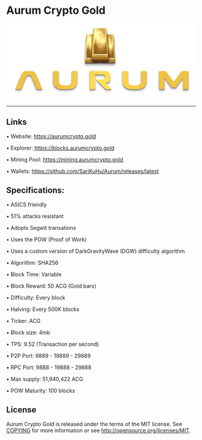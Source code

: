 Aurum Crypto Gold
========
![](share/pixmaps/splashscreen_transparent.png)


---


Links
----------------

• Website: https://aurumcrypto.gold

• Explorer: https://blocks.aurumcrypto.gold

• Mining Pool: https://mining.aurumcrypto.gold

• Wallets:  https://github.com/SariKuHu/Aurum/releases/latest






Specifications:
----------------------



• ASICS friendly

• 51% attacks resistant

• Adopts Segwit transations

• Uses the POW (Proof of Work)

• Uses a custom version of DarkGravityWave (DGW) difficulty algorithm

• Algorithm:        SHA256

• Block Time:       Variable

• Block Reward:     50 ACG (Gold bars)

• Difficulty:       Every block

• Halving:          Every 500K blocks

• Ticker:           ACG

• Block size:       4mb

• TPS:      	    9.52 (Transaction per second)

• P2P Port:         9889 - 19889 - 29889

• RPC Port:         9888 - 19888 - 29888

• Max supply:       51,940,422 ACG

• POW Maturity:     100 blocks









License
-------

Aurum Crypto Gold is released under the terms of the MIT license. See [COPYING](COPYING) for more
information or see http://opensource.org/licenses/MIT.


